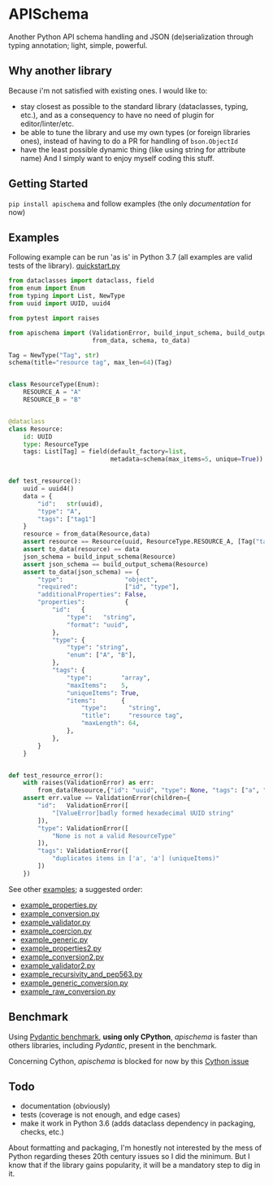 # APISchema

Another Python API schema handling and JSON (de)serialization through typing annotation; light, simple, powerful.


## Why another library
Because i'm not satisfied with existing ones. I would like to:
- stay closest as possible to the standard library (dataclasses, typing, etc.), and as a consequency to have no need of plugin for editor/linter/etc.
- be able to tune the library and use my own types (or foreign libraries ones), instead of having to do a PR for handling of `bson.ObjectId`
- have the least possible dynamic thing (like using string for attribute name)
And I simply want to enjoy myself coding this stuff.


## Getting Started

`pip install apischema` and follow examples (the only *documentation* for now)


## Examples
Following example can be run 'as is' in Python 3.7 (all examples are valid tests of the library).
[quickstart.py](examples/example_quickstart.py)
```python
from dataclasses import dataclass, field
from enum import Enum
from typing import List, NewType
from uuid import UUID, uuid4

from pytest import raises

from apischema import (ValidationError, build_input_schema, build_output_schema,
                       from_data, schema, to_data)

Tag = NewType("Tag", str)
schema(title="resource tag", max_len=64)(Tag)


class ResourceType(Enum):
    RESOURCE_A = "A"
    RESOURCE_B = "B"


@dataclass
class Resource:
    id: UUID
    type: ResourceType
    tags: List[Tag] = field(default_factory=list,
                            metadata=schema(max_items=5, unique=True))


def test_resource():
    uuid = uuid4()
    data = {
        "id":   str(uuid),
        "type": "A",
        "tags": ["tag1"]
    }
    resource = from_data(Resource,data)
    assert resource == Resource(uuid, ResourceType.RESOURCE_A, [Tag("tag1")])
    assert to_data(resource) == data
    json_schema = build_input_schema(Resource)
    assert json_schema == build_output_schema(Resource)
    assert to_data(json_schema) == {
        "type":                 "object",
        "required":             ["id", "type"],
        "additionalProperties": False,
        "properties":           {
            "id":   {
                "type":   "string",
                "format": "uuid",
            },
            "type": {
                "type": "string",
                "enum": ["A", "B"],
            },
            "tags": {
                "type":        "array",
                "maxItems":    5,
                "uniqueItems": True,
                "items":       {
                    "type":      "string",
                    "title":     "resource tag",
                    "maxLength": 64,
                },
            },
        }
    }


def test_resource_error():
    with raises(ValidationError) as err:
        from_data(Resource,{"id": "uuid", "type": None, "tags": ["a", "a"]})
    assert err.value == ValidationError(children={
        "id":   ValidationError([
            "[ValueError]badly formed hexadecimal UUID string"
        ]),
        "type": ValidationError([
            "None is not a valid ResourceType"
        ]),
        "tags": ValidationError([
            "duplicates items in ['a', 'a'] (uniqueItems)"
        ])
    })
```
See other [examples](examples); a suggested order:
- [example_properties.py](examples/example_properties.py)
- [example_conversion.py](examples/example_conversion.py) 
- [example_validator.py](examples/example_validator.py) 
- [example_coercion.py](examples/example_coercion.py) 
- [example_generic.py](examples/example_generic.py) 
- [example_properties2.py](examples/example_properties2.py)
- [example_conversion2.py](examples/example_conversion2.py) 
- [example_validator2.py](examples/example_validator2.py) 
- [example_recursivity_and_pep563.py](examples/example_recursivity_and_pep563.py) 
- [example_generic_conversion.py](examples/example_generic_conversion.py)
- [example_raw_conversion.py](examples/example_raw_conversion.py)


## Benchmark
Using [Pydantic benchmark](https://pydantic-docs.helpmanual.io/benchmarks/), **using only CPython**, *apischema* is faster than others libraries, including *Pydantic*, present in the benchmark.

Concerning Cython, *apischema* is blocked for now by this [Cython issue](https://github.com/cython/cython/issues/3537)


## Todo
- documentation (obviously)
- tests (coverage is not enough, and edge cases)
- make it work in Python 3.6 (adds dataclass dependency in packaging, checks, etc.)

About formatting and packaging, I'm honestly not interested by the mess of Python regarding theses 20th century issues so I did the minimum. But I know that if the library gains popularity, it will be a mandatory step to dig in it.
